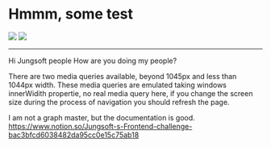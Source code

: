 # Hmmm, some test

![](https://img.shields.io/badge/TS-ES5-blue) ![](https://img.shields.io/badge/@apollo/client-3.3.6-purple)

---

Hi Jungsoft people
How are you doing my people?

There are two media queries available, beyond 1045px and less than 1044px width. These media queries are emulated taking windows innerWidith propertie, no real media query here, if you change the screen size during the process of navigation you should refresh the page.

I am not a graph master, but the documentation is good.
https://www.notion.so/Jungsoft-s-Frontend-challenge-bac3bfcd6038482da95cc0e15c75ab18
